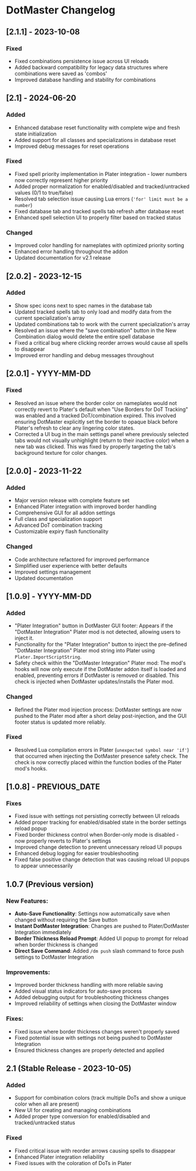 # DotMaster Changelog

## [2.1.1] - 2023-10-08
### Fixed
- Fixed combinations persistence issue across UI reloads
- Added backward compatibility for legacy data structures where combinations were saved as 'combos'
- Improved database handling and stability for combinations

## [2.1] - 2024-06-20
### Added
- Enhanced database reset functionality with complete wipe and fresh state initialization
- Added support for all classes and specializations in database reset
- Improved debug messages for reset operations

### Fixed
- Fixed spell priority implementation in Plater integration - lower numbers now correctly represent higher priority
- Added proper normalization for enabled/disabled and tracked/untracked values (0/1 to true/false)
- Resolved tab selection issue causing Lua errors (`'for' limit must be a number`)
- Fixed database tab and tracked spells tab refresh after database reset
- Enhanced spell selection UI to properly filter based on tracked status

### Changed
- Improved color handling for nameplates with optimized priority sorting
- Enhanced error handling throughout the addon
- Updated documentation for v2.1 release

## [2.0.2] - 2023-12-15
### Added
- Show spec icons next to spec names in the database tab
- Updated tracked spells tab to only load and modify data from the current specialization's array
- Updated combinations tab to work with the current specialization's array
- Resolved an issue where the "save combination" button in the New Combination dialog would delete the entire spell database
- Fixed a critical bug where clicking reorder arrows would cause all spells to disappear
- Improved error handling and debug messages throughout

## [2.0.1] - YYYY-MM-DD
### Fixed
- Resolved an issue where the border color on nameplates would not correctly revert to Plater's default when "Use Borders for DoT Tracking" was enabled and a tracked DoT/combination expired. This involved ensuring DotMaster explicitly set the border to opaque black before Plater's refresh to clear any lingering color states.
- Corrected a UI bug in the main settings panel where previously selected tabs would not visually unhighlight (return to their inactive color) when a new tab was clicked. This was fixed by properly targeting the tab's background texture for color changes.

## [2.0.0] - 2023-11-22
### Added
- Major version release with complete feature set
- Enhanced Plater integration with improved border handling
- Comprehensive GUI for all addon settings
- Full class and specialization support
- Advanced DoT combination tracking
- Customizable expiry flash functionality

### Changed
- Code architecture refactored for improved performance
- Simplified user experience with better defaults
- Improved settings management
- Updated documentation

## [1.0.9] - YYYY-MM-DD
### Added
- "Plater Integration" button in DotMaster GUI footer: Appears if the "DotMaster Integration" Plater mod is not detected, allowing users to inject it.
- Functionality for the "Plater Integration" button to inject the pre-defined "DotMaster Integration" Plater mod string into Plater using `Plater.ImportScriptString`.
- Safety check within the "DotMaster Integration" Plater mod: The mod's hooks will now only execute if the DotMaster addon itself is loaded and enabled, preventing errors if DotMaster is removed or disabled. This check is injected when DotMaster updates/installs the Plater mod.

### Changed
- Refined the Plater mod injection process: DotMaster settings are now pushed to the Plater mod after a short delay post-injection, and the GUI footer status is updated more reliably.

### Fixed
- Resolved Lua compilation errors in Plater (`unexpected symbol near 'if'`) that occurred when injecting the DotMaster presence safety check. The check is now correctly placed within the function bodies of the Plater mod's hooks.

## [1.0.8] - PREVIOUS_DATE

### Fixes
- Fixed issue with settings not persisting correctly between UI reloads
- Added proper tracking for enabled/disabled state in the border settings reload popup
- Fixed border thickness control when Border-only mode is disabled - now properly reverts to Plater's settings
- Improved change detection to prevent unnecessary reload UI popups
- Enhanced debug logging for easier troubleshooting
- Fixed false positive change detection that was causing reload UI popups to appear unnecessarily

## 1.0.7 (Previous version)

### New Features:
- **Auto-Save Functionality**: Settings now automatically save when changed without requiring the Save button
- **Instant DotMaster Integration**: Changes are pushed to Plater/DotMaster Integration immediately
- **Border Thickness Reload Prompt**: Added UI popup to prompt for reload when border thickness is changed
- **Direct Save Command**: Added `/dm push` slash command to force push settings to DotMaster Integration

### Improvements:
- Improved border thickness handling with more reliable saving
- Added visual status indicators for auto-save process
- Added debugging output for troubleshooting thickness changes
- Improved reliability of settings when closing the DotMaster window

### Fixes:
- Fixed issue where border thickness changes weren't properly saved
- Fixed potential issue with settings not being pushed to DotMaster Integration
- Ensured thickness changes are properly detected and applied

## 2.1 (Stable Release - 2023-10-05)

### Added
- Support for combination colors (track multiple DoTs and show a unique color when all are present)
- New UI for creating and managing combinations
- Added proper type conversion for enabled/disabled and tracked/untracked status

### Fixed
- Fixed critical issue with reorder arrows causing spells to disappear
- Enhanced Plater integration reliability
- Fixed issues with the coloration of DoTs in Plater 